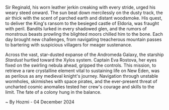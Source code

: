 
Sir Reginald, his worn leather jerkin creaking with every stride, urged his weary steed onward.  The sun beat down mercilessly on the dusty track, the air thick with the scent of parched earth and distant woodsmoke.  His quest, to deliver the King's ransom to the besieged castle of Eldoria, was fraught with peril.  Bandits lurked in every shadowed glen, and the rumors of monstrous beasts prowling the blighted moors chilled him to the bone.  Each day brought new challenges, from navigating treacherous mountain passes to bartering with suspicious villagers for meager sustenance.

Across the vast, star-dusted expanse of the Andromeda Galaxy, the starship *Stardust* hurtled toward the Xylos system. Captain Eva Rostova, her eyes fixed on the swirling nebula ahead, gripped the controls. This mission, to retrieve a rare crystalline element vital to sustaining life on New Eden, was as perilous as any medieval knight's journey.  Navigation through unstable wormholes, skirmishes with space pirates, and the ever-present threat of uncharted cosmic anomalies tested her crew's courage and skills to the limit.  The fate of a colony hung in the balance.

~ By Hozmi - 04 December 2024
